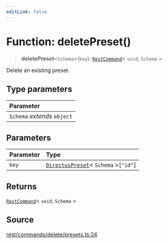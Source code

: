 ```yaml
---
editLink: false
---
```


# Function: deletePreset()

> **deletePreset**\<`Schema`\>(`key`): [`RestCommand`](../interfaces/interface.RestCommand.md)\< `void`, `Schema` \>

Delete an existing preset.

## Type parameters

| Parameter                   |
| :-------------------------- |
| `Schema` _extends_ `object` |

## Parameters

| Parameter | Type                                                                                             |
| :-------- | :----------------------------------------------------------------------------------------------- |
| `key`     | [`DirectusPreset`](../../schema/type-aliases/type-alias.DirectusPreset.md)\< `Schema` \>[`"id"`] |

## Returns

[`RestCommand`](../interfaces/interface.RestCommand.md)\< `void`, `Schema` \>

## Source

[rest/commands/delete/presets.ts:24](https://github.com/directus/directus/blob/7789a6c53/sdk/src/rest/commands/delete/presets.ts#L24)
